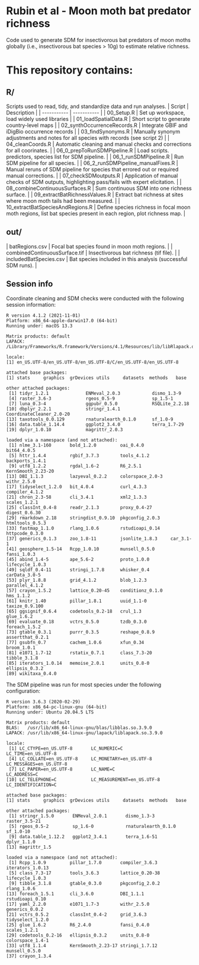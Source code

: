 # Rubin et al - Moon moth bat predator richness

Code used to generate SDM for insectivorous bat predators of moon moths globally (i.e., insectivorous bat species > 10g) to estimate relative richness.

# This repository contains:
## R/

Scripts used to read, tidy, and standardize data and run analyses.
| Script                                 | Description |
| -----------                            | ----------- |
| 00_Setup.R                             | Set up workspace, load widely used libraries |
| 01_loadSpatialData.R                   | Short script to generate country-level maps |
| 02_synthOccurrenceRecords.R            | Integrate GBIF and iDigBio occurrence records |
| 03_findSynonyms.R                      | Manually synonym adjustments and notes for all species with records (see script 2)  |
| 04_cleanCoords.R                       | Automatic cleaning and manual checks and corrections for all coorinates. |
| 06_0_prepToRunSDMPipeline.R            | Load scripts. predictors, species list for SDM pipeline. |
| 06_1_runSDMPipeline.R                  | Run SDM pipeline for all species. |
| 06_2_runSDMPipeline_manualFixes.R      | Manual reruns of SDM pipeline for species that errored out or required manual corrections. |
| 07_checkSDMoutputs.R                   | Application of manual checks of SDM outputs, highlighting pass/fails with expert elicitation. |
| 08_combineContinuousSurfaces.R         | Sum continuous SDM into one richness surface. |
| 09_extractBatRichnessValues.R          | Extract bat richness at sites where moon moth tails had been measured. |
| 10_extractBatSpeciesAndRegions.R       | Define species richness in focal moon moth regions, list bat species present in each region, plot richness map. |


## out/
| batRegions.csv                | Focal bat species found in moon moth regions. |
| combinedContinuousSurface.tif | Insectivorous bat richness (tif file). |
| includedBatSpecies.csv        | Bat species included in this analysis (successful SDM runs). |


## Session info
Coordinate cleaning and SDM checks were conducted with the following session information:
```
R version 4.1.2 (2021-11-01)
Platform: x86_64-apple-darwin17.0 (64-bit)
Running under: macOS 13.3

Matrix products: default
LAPACK: /Library/Frameworks/R.framework/Versions/4.1/Resources/lib/libRlapack.dylib

locale:
[1] en_US.UTF-8/en_US.UTF-8/en_US.UTF-8/C/en_US.UTF-8/en_US.UTF-8

attached base packages:
[1] stats     graphics  grDevices utils     datasets  methods   base     

other attached packages:
 [1] tidyr_1.2.1              ENMeval_2.0.3            dismo_1.3-9             
 [4] raster_3.6-3             rgeos_0.5-9              sp_1.5-1                
 [7] luna_0.3-4               ggpubr_0.5.0             RSQLite_2.2.18          
[10] dbplyr_2.2.1             stringr_1.4.1            CoordinateCleaner_2.0-20
[13] taxotools_0.0.129        rnaturalearth_0.1.0      sf_1.0-9                
[16] data.table_1.14.4        ggplot2_3.4.0            terra_1.7-29            
[19] dplyr_1.0.10             magrittr_2.0.3          

loaded via a namespace (and not attached):
 [1] nlme_3.1-160       bold_1.2.0         oai_0.4.0          bit64_4.0.5       
 [5] httr_1.4.4         rgbif_3.7.3        tools_4.1.2        backports_1.4.1   
 [9] utf8_1.2.2         rgdal_1.6-2        R6_2.5.1           KernSmooth_2.23-20
[13] DBI_1.1.3          lazyeval_0.2.2     colorspace_2.0-3   withr_2.5.0       
[17] tidyselect_1.2.0   bit_4.0.4          curl_4.3.3         compiler_4.1.2    
[21] chron_2.3-58       cli_3.4.1          xml2_1.3.3         scales_1.2.1      
[25] classInt_0.4-8     readr_2.1.3        proxy_0.4-27       digest_0.6.30     
[29] rmarkdown_2.18     stringdist_0.9.10  pkgconfig_2.0.3    htmltools_0.5.3   
[33] fastmap_1.1.0      rlang_1.0.6        rstudioapi_0.14    httpcode_0.3.0    
[37] generics_0.1.3     zoo_1.8-11         jsonlite_1.8.3     car_3.1-1         
[41] geosphere_1.5-14   Rcpp_1.0.10        munsell_0.5.0      fansi_1.0.3       
[45] abind_1.4-5        ape_5.6-2          proto_1.0.0        lifecycle_1.0.3   
[49] sqldf_0.4-11       stringi_1.7.8      whisker_0.4        carData_3.0-5     
[53] plyr_1.8.8         grid_4.1.2         blob_1.2.3         parallel_4.1.2    
[57] crayon_1.5.2       lattice_0.20-45    conditionz_0.1.0   hms_1.1.2         
[61] knitr_1.40         pillar_1.8.1       uuid_1.1-0         taxize_0.9.100    
[65] ggsignif_0.6.4     codetools_0.2-18   crul_1.3           glue_1.6.2        
[69] evaluate_0.18      vctrs_0.5.0        tzdb_0.3.0         foreach_1.5.2     
[73] gtable_0.3.1       purrr_0.3.5        reshape_0.8.9      assertthat_0.2.1  
[77] gsubfn_0.7         cachem_1.0.6       xfun_0.34          broom_1.0.1       
[81] e1071_1.7-12       rstatix_0.7.1      class_7.3-20       tibble_3.1.8      
[85] iterators_1.0.14   memoise_2.0.1      units_0.8-0        ellipsis_0.3.2    
[89] wikitaxa_0.4.0 
```

The SDM pipeline was run for most species under the following configuration:
```
R version 3.6.3 (2020-02-29)
Platform: x86_64-pc-linux-gnu (64-bit)
Running under: Ubuntu 20.04.5 LTS

Matrix products: default
BLAS:   /usr/lib/x86_64-linux-gnu/blas/libblas.so.3.9.0
LAPACK: /usr/lib/x86_64-linux-gnu/lapack/liblapack.so.3.9.0

locale:
 [1] LC_CTYPE=en_US.UTF-8       LC_NUMERIC=C               LC_TIME=en_US.UTF-8       
 [4] LC_COLLATE=en_US.UTF-8     LC_MONETARY=en_US.UTF-8    LC_MESSAGES=en_US.UTF-8   
 [7] LC_PAPER=en_US.UTF-8       LC_NAME=C                  LC_ADDRESS=C              
[10] LC_TELEPHONE=C             LC_MEASUREMENT=en_US.UTF-8 LC_IDENTIFICATION=C       

attached base packages:
[1] stats     graphics  grDevices utils     datasets  methods   base     

other attached packages:
 [1] stringr_1.5.0       ENMeval_2.0.1       dismo_1.3-3         raster_3.5-21      
 [5] rgeos_0.5-2         sp_1.6-0            rnaturalearth_0.1.0 sf_1.0-10          
 [9] data.table_1.12.2   ggplot2_3.4.1       terra_1.6-51        dplyr_1.1.0        
[13] magrittr_1.5       

loaded via a namespace (and not attached):
 [1] Rcpp_1.0.9         pillar_1.7.0       compiler_3.6.3     iterators_1.0.13  
 [5] class_7.3-17       tools_3.6.3        lattice_0.20-38    lifecycle_1.0.3   
 [9] tibble_3.1.8       gtable_0.3.0       pkgconfig_2.0.2    rlang_1.0.6       
[13] foreach_1.5.1      cli_3.6.0          DBI_1.1.1          rstudioapi_0.10   
[17] yaml_2.2.0         e1071_1.7-3        withr_2.5.0        generics_0.0.2    
[21] vctrs_0.5.2        classInt_0.4-2     grid_3.6.3         tidyselect_1.2.0  
[25] glue_1.6.2         R6_2.4.0           fansi_0.4.0        scales_1.2.1      
[29] codetools_0.2-16   ellipsis_0.3.2     units_0.8-0        colorspace_1.4-1  
[33] utf8_1.1.4         KernSmooth_2.23-17 stringi_1.7.12     munsell_0.5.0     
[37] crayon_1.3.4      
```
